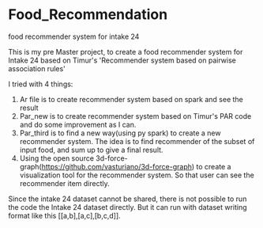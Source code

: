 # Food_Recommendation
food recommender system for intake 24

This is my pre Master project, to create a food recommender system for Intake 24 based on Timur's 'Recommender system based on pairwise association rules'

I tried with 4 things:
1. Ar file is to create recommender system based on spark and see the result
2. Par_new is to create recommender system based on Timur's PAR code and do some improvement as I can.
3. Par_third is to find a new way(using py spark) to create a new recommender system. The idea is to find recommender of the subset of input food, and sum up to give a final result.
4. Using the open source 3d-force-graph(https://github.com/vasturiano/3d-force-graph) to create a visualization tool for the recommender system. So that user can see the recommender item directly.

Since the intake 24 dataset cannot be shared, there is not possible to run the code the Intake 24 dataset directly. But it can run with dataset writing format like this [[a,b],[a,c],[b,c,d]].
